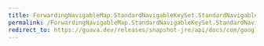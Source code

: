 ```yaml
---
title: ForwardingNavigableMap.StandardNavigableKeySet.StandardNavigableKeySet
permalink: /ForwardingNavigableMap.StandardNavigableKeySet.StandardNavigableKeySet/
redirect_to: https://guava.dev/releases/snapshot-jre/api/docs/com/google/common/collect/ForwardingNavigableMap.StandardNavigableKeySet.html#StandardNavigableKeySet--
---
```

